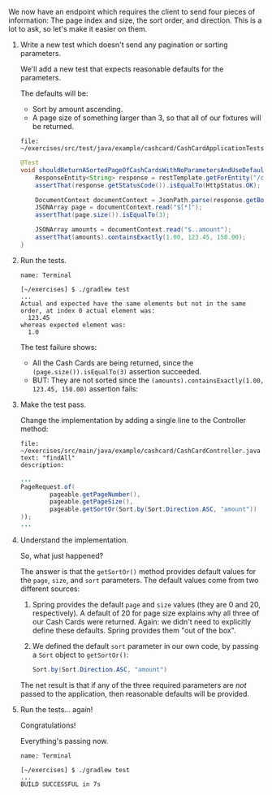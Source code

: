 We now have an endpoint which requires the client to send four pieces of information: The page index and size, the sort order, and direction. This is a lot to ask, so let's make it easier on them.

1. Write a new test which doesn't send any pagination or sorting parameters.

   We'll add a new test that expects reasonable defaults for the parameters.

   The defaults will be:

   - Sort by amount ascending.
   - A page size of something larger than 3, so that all of our fixtures will be returned.

   ```editor:open-file
   file: ~/exercises/src/test/java/example/cashcard/CashCardApplicationTests.java
   ```

   ```java
   @Test
   void shouldReturnASortedPageOfCashCardsWithNoParametersAndUseDefaultValues() {
       ResponseEntity<String> response = restTemplate.getForEntity("/cashcards", String.class);
       assertThat(response.getStatusCode()).isEqualTo(HttpStatus.OK);

       DocumentContext documentContext = JsonPath.parse(response.getBody());
       JSONArray page = documentContext.read("$[*]");
       assertThat(page.size()).isEqualTo(3);

       JSONArray amounts = documentContext.read("$..amount");
       assertThat(amounts).containsExactly(1.00, 123.45, 150.00);
   }
   ```

1. Run the tests.

   ```dashboard:open-dashboard
   name: Terminal
   ```

   ```shell
   [~/exercises] $ ./gradlew test
   ...
   Actual and expected have the same elements but not in the same order, at index 0 actual element was:
     123.45
   whereas expected element was:
     1.0
   ```

   The test failure shows:

   - All the Cash Cards are being returned, since the `(page.size()).isEqualTo(3)` assertion succeeded.
   - BUT: They are not sorted since the `(amounts).containsExactly(1.00, 123.45, 150.00)` assertion fails:

1. Make the test pass.

   Change the implementation by adding a single line to the Controller method:

   ```editor:select-matching-text
   file: ~/exercises/src/main/java/example/cashcard/CashCardController.java
   text: "findAll"
   description:
   ```

   ```java
   ...
   PageRequest.of(
           pageable.getPageNumber(),
           pageable.getPageSize(),
           pageable.getSortOr(Sort.by(Sort.Direction.ASC, "amount"))
   ));
   ...
   ```

1. Understand the implementation.

   So, what just happened?

   The answer is that the `getSortOr()` method provides default values for the `page`, `size`, and `sort` parameters. The default values come from two different sources:

   1. Spring provides the default `page` and `size` values (they are 0 and 20, respectively). A default of 20 for page size explains why all three of our Cash Cards were returned. Again: we didn't need to explicitly define these defaults. Spring provides them "out of the box".

   1. We defined the default `sort` parameter in our own code, by passing a `Sort` object to `getSortOr()`:

      ```java
      Sort.by(Sort.Direction.ASC, "amount")
      ```

   The net result is that if any of the three required parameters are _not_ passed to the application, then reasonable defaults will be provided.

1. Run the tests... again!

   Congratulations!

   Everything's passing now.

   ```dashboard:open-dashboard
   name: Terminal
   ```

   ```shell
   [~/exercises] $ ./gradlew test
   ...
   BUILD SUCCESSFUL in 7s
   ```
